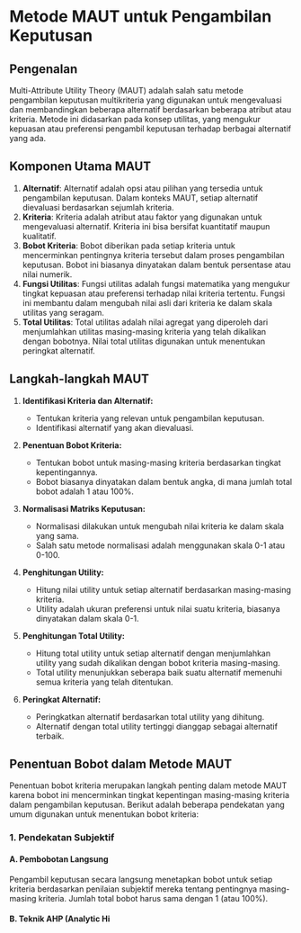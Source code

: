 # Metode MAUT untuk Pengambilan Keputusan

## Pengenalan
Multi-Attribute Utility Theory (MAUT) adalah salah satu metode pengambilan keputusan multikriteria yang digunakan untuk mengevaluasi dan membandingkan beberapa alternatif berdasarkan beberapa atribut atau kriteria. Metode ini didasarkan pada konsep utilitas, yang mengukur kepuasan atau preferensi pengambil keputusan terhadap berbagai alternatif yang ada.

## Komponen Utama MAUT

1. **Alternatif**: Alternatif adalah opsi atau pilihan yang tersedia untuk pengambilan keputusan. Dalam konteks MAUT, setiap alternatif dievaluasi berdasarkan sejumlah kriteria.
2. **Kriteria**: Kriteria adalah atribut atau faktor yang digunakan untuk mengevaluasi alternatif. Kriteria ini bisa bersifat kuantitatif maupun kualitatif.
3. **Bobot Kriteria**: Bobot diberikan pada setiap kriteria untuk mencerminkan pentingnya kriteria tersebut dalam proses pengambilan keputusan. Bobot ini biasanya dinyatakan dalam bentuk persentase atau nilai numerik.
4. **Fungsi Utilitas**: Fungsi utilitas adalah fungsi matematika yang mengukur tingkat kepuasan atau preferensi terhadap nilai kriteria tertentu. Fungsi ini membantu dalam mengubah nilai asli dari kriteria ke dalam skala utilitas yang seragam.
5. **Total Utilitas**: Total utilitas adalah nilai agregat yang diperoleh dari menjumlahkan utilitas masing-masing kriteria yang telah dikalikan dengan bobotnya. Nilai total utilitas digunakan untuk menentukan peringkat alternatif.


## Langkah-langkah MAUT

1. **Identifikasi Kriteria dan Alternatif:**
   - Tentukan kriteria yang relevan untuk pengambilan keputusan.
   - Identifikasi alternatif yang akan dievaluasi.

2. **Penentuan Bobot Kriteria:**
   - Tentukan bobot untuk masing-masing kriteria berdasarkan tingkat kepentingannya.
   - Bobot biasanya dinyatakan dalam bentuk angka, di mana jumlah total bobot adalah 1 atau 100%.

3. **Normalisasi Matriks Keputusan:**
   - Normalisasi dilakukan untuk mengubah nilai kriteria ke dalam skala yang sama.
   - Salah satu metode normalisasi adalah menggunakan skala 0-1 atau 0-100.

4. **Penghitungan Utility:**
   - Hitung nilai utility untuk setiap alternatif berdasarkan masing-masing kriteria.
   - Utility adalah ukuran preferensi untuk nilai suatu kriteria, biasanya dinyatakan dalam skala 0-1.

5. **Penghitungan Total Utility:**
   - Hitung total utility untuk setiap alternatif dengan menjumlahkan utility yang sudah dikalikan dengan bobot kriteria masing-masing.
   - Total utility menunjukkan seberapa baik suatu alternatif memenuhi semua kriteria yang telah ditentukan.

6. **Peringkat Alternatif:**
   - Peringkatkan alternatif berdasarkan total utility yang dihitung.
   - Alternatif dengan total utility tertinggi dianggap sebagai alternatif terbaik.

## Penentuan Bobot dalam Metode MAUT

Penentuan bobot kriteria merupakan langkah penting dalam metode MAUT karena bobot ini mencerminkan tingkat kepentingan masing-masing kriteria dalam pengambilan keputusan. Berikut adalah beberapa pendekatan yang umum digunakan untuk menentukan bobot kriteria:

### 1. Pendekatan Subjektif

#### A. Pembobotan Langsung
Pengambil keputusan secara langsung menetapkan bobot untuk setiap kriteria berdasarkan penilaian subjektif mereka tentang pentingnya masing-masing kriteria. Jumlah total bobot harus sama dengan 1 (atau 100%).

#### B. Teknik AHP (Analytic Hi